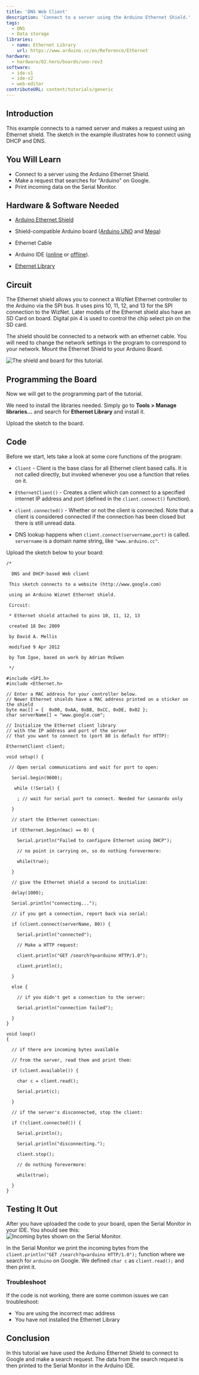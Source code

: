 ```yaml
---
title: 'DNS Web Client'
description: 'Connect to a server using the Arduino Ethernet Shield.'
tags: 
  - DNS
  - Data storage
libraries:
  - name: Ethernet Library
    url: https://www.arduino.cc/en/Reference/Ethernet
hardware:
  - hardware/02.hero/boards/uno-rev3
software:
  - ide-v1
  - ide-v2
  - web-editor
contributeURL: content/tutorials/generic
---
```



## Introduction

This example connects to a named server and makes a request using an Ethernet shield.  The sketch in the example illustrates how to connect using DHCP and DNS. 


## You Will Learn

- Connect to a server using the Arduino Ethernet Shield.
- Make a request that searches for "Arduino" on Google.
- Print incoming data on the Serial Monitor.



## Hardware & Software Needed

- [Arduino Ethernet Shield](https://store.arduino.cc/arduino-ethernet-shield-2)

- Shield-compatible Arduino board ([Arduino UNO](https://store.arduino.cc/arduino-uno-rev3) and [Mega](https://store.arduino.cc/arduino-mega-2560-rev3))
- Ethernet Cable
- Arduino IDE ([online](https://create.arduino.cc/) or [offline](https://www.arduino.cc/en/main/software)).
- [Ethernet Library](https://www.arduino.cc/en/Reference/Ethernet)

## Circuit

The Ethernet shield allows you to connect a WizNet Ethernet controller to the Arduino via the SPI bus. It uses pins 10, 11, 12, and 13 for the SPI connection to the WizNet.  Later models of the Ethernet shield also have an SD Card on board. Digital pin 4 is used to control the chip select pin on the SD card.

The shield should be connected to a network with an ethernet cable. You will need to change the network settings in the program to correspond to your network. Mount the Ethernet Shield to your Arduino Board.


![The shield and board for this tutorial.](assets/unoshield.png)




## Programming the Board

Now we will get to the programming part of the tutorial.

We need to install the libraries needed. Simply go to **Tools > Manage libraries...** and search for **Ethernet Library** and install it.

Upload the sketch to the board.


## Code 

Before we start, lets take a look at some core functions of the program:

- `Client` - Client is the base class for all Ethernet client based calls. It is not called directly, but invoked whenever you use a function that relies on it.
  
- `EthernetClient()` - Creates a client which can connect to a specified internet IP address and port (defined in the `client.connect()` function).
- `client.connected()` - Whether or not the client is connected. Note that a client is considered connected if the connection has been closed but there is still unread data.
- DNS lookup happens when `client.connect(servername,port)` is called. `servername` is a domain name string, like `"www.arduino.cc"`.

Upload the sketch below to your board:

```arduino
/*

  DNS and DHCP-based Web client

 This sketch connects to a website (http://www.google.com)

 using an Arduino Wiznet Ethernet shield.

 Circuit:

 * Ethernet shield attached to pins 10, 11, 12, 13

 created 18 Dec 2009

 by David A. Mellis

 modified 9 Apr 2012

 by Tom Igoe, based on work by Adrian McEwen

 */

#include <SPI.h>
#include <Ethernet.h>

// Enter a MAC address for your controller below.
// Newer Ethernet shields have a MAC address printed on a sticker on the shield
byte mac[] = {  0x00, 0xAA, 0xBB, 0xCC, 0xDE, 0x02 };
char serverName[] = "www.google.com";

// Initialize the Ethernet client library
// with the IP address and port of the server
// that you want to connect to (port 80 is default for HTTP):

EthernetClient client;

void setup() {

 // Open serial communications and wait for port to open:

  Serial.begin(9600);

   while (!Serial) {

    ; // wait for serial port to connect. Needed for Leonardo only

  }

  // start the Ethernet connection:

  if (Ethernet.begin(mac) == 0) {

    Serial.println("Failed to configure Ethernet using DHCP");

    // no point in carrying on, so do nothing forevermore:

    while(true);

  }

  // give the Ethernet shield a second to initialize:

  delay(1000);

  Serial.println("connecting...");

  // if you get a connection, report back via serial:

  if (client.connect(serverName, 80)) {

    Serial.println("connected");

    // Make a HTTP request:

    client.println("GET /search?q=arduino HTTP/1.0");

    client.println();

  }

  else {

    // if you didn't get a connection to the server:

    Serial.println("connection failed");

  }
}

void loop()
{

  // if there are incoming bytes available

  // from the server, read them and print them:

  if (client.available()) {

    char c = client.read();

    Serial.print(c);

  }

  // if the server's disconnected, stop the client:

  if (!client.connected()) {

    Serial.println();

    Serial.println("disconnecting.");

    client.stop();

    // do nothing forevermore:

    while(true);

  }
}
```

## Testing It Out
After you have uploaded the code to your board, open the Serial Monitor in your IDE. You should see this:
![Incoming bytes shown on the Serial Monitor.](assets/connecting.png)

In the Serial Monitor we print the incoming bytes from the `client.println("GET /search?q=arduino HTTP/1.0");` function where we search for `arduino` on Google. We defined `char c` as `client.read();` and then print it. 

### Troubleshoot
If the code is not working, there are some common issues we can troubleshoot:

- You are using the incorrect mac address
- You have not installed the Ethernet Library

## Conclusion

In this tutorial we have used the Arduino Ethernet Shield to connect to Google and make a search request. The data from the search request is then printed to the Serial Monitor in the Arduino IDE. 
